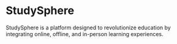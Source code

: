 # StudySphere
StudySphere is a platform designed to revolutionize education by integrating online, offline, and in-person learning experiences.
